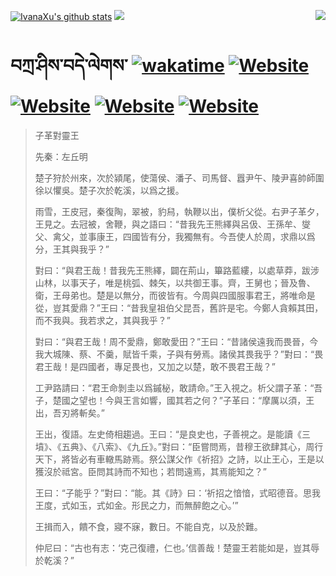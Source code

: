 [![IvanaXu's github stats](https://github-readme-stats.vercel.app/api?username=IvanaXu&theme=codeSTACKr)](https://github.com/anuraghazra/github-readme-stats)
<img align="right" src="https://github-readme-stats.vercel.app/api/top-langs/?username=IvanaXu&langs_count=8&theme=codeSTACKr" />
<img src="https://github-readme-stats.vercel.app/api/wakatime?username=IvanaXu&layout=compact&langs_count=8&theme=codeSTACKr&custom_title=Programming&nbsp;Times&nbsp;(Since&nbsp;Jul.29.2021)" />
# བཀྲ་ཤིས་བདེ་ལེགས་	[![wakatime](https://wakatime.com/badge/user/5043ee4a-e361-4607-9d47-d557f2005d05.svg)](https://wakatime.com/@5043ee4a-e361-4607-9d47-d557f2005d05)	[![Website](https://img.shields.io/website?label=tianchi&up_color=orange&up_message=IvanaXu&url=https%3A%2F%2Fshields.io)](https://tianchi.aliyun.com/home/science/scienceDetail?userId=1095279182618)	[![Website](https://img.shields.io/website?label=yuque&up_color=green&up_message=IvanaXu&url=https%3A%2F%2Fshields.io)](https://www.yuque.com/ivanaxu)	[![Website](https://img.shields.io/website?label=leetcode&up_color=yellow&up_message=IvanaXu&url=https%3A%2F%2Fshields.io)](https://leetcode.cn/u/ivanaxu)	[![Website](https://img.shields.io/website?label=aistudio&up_color=violet&up_message=IvanaXu&url=https%3A%2F%2Fshields.io)](https://aistudio.baidu.com/aistudio/personalcenter/thirdview/979775)
> 子革對靈王
> 
> 先秦：左丘明 
> 
> 楚子狩於州來，次於潁尾，使蕩侯、潘子、司馬督、囂尹午、陵尹喜帥師圍徐以懼吳。楚子次於乾溪，以爲之援。
> 
> 雨雪，王皮冠，秦復陶，翠被，豹舄，執鞭以出，僕析父從。右尹子革夕，王見之。去冠被，舍鞭，與之語曰：“昔我先王熊繹與呂伋、王孫牟、燮父、禽父，並事康王，四國皆有分，我獨無有。今吾使人於周，求鼎以爲分，王其與我乎？”
> 
> 對曰：“與君王哉！昔我先王熊繹，闢在荊山，篳路藍縷，以處草莽，跋涉山林，以事天子，唯是桃弧、棘矢，以共御王事。齊，王舅也；晉及魯、衛，王母弟也。楚是以無分，而彼皆有。今周與四國服事君王，將唯命是從，豈其愛鼎？”王曰：“昔我皇祖伯父昆吾，舊許是宅。今鄭人貪賴其田，而不我與。我若求之，其與我乎？”
> 
> 對曰：“與君王哉！周不愛鼎，鄭敢愛田？”王曰：“昔諸侯遠我而畏晉，今我大城陳、蔡、不羹，賦皆千乘，子與有勞焉。諸侯其畏我乎？”對曰：“畏君王哉！是四國者，專足畏也，又加之以楚，敢不畏君王哉？”
> 
> 工尹路請曰：“君王命剝圭以爲鏚柲，敢請命。”王入視之。析父謂子革：“吾子，楚國之望也！今與王言如響，國其若之何？”子革曰：“摩厲以須，王出，吾刃將斬矣。”
> 
> 王出，復語。左史倚相趨過。王曰：“是良史也，子善視之。是能讀《三墳》、《五典》、《八索》、《九丘》。”對曰：“臣嘗問焉，昔穆王欲肆其心，周行天下，將皆必有車轍馬跡焉。祭公謀父作《祈招》之詩，以止王心，王是以獲沒於祗宮。臣問其詩而不知也；若問遠焉，其焉能知之？”
> 
> 王曰：“子能乎？”對曰：“能。其《詩》曰：‘祈招之愔愔，式昭德音。思我王度，式如玉，式如金。形民之力，而無醉飽之心。’”
> 
> 王揖而入，饋不食，寢不寐，數日。不能自克，以及於難。
> 
> 仲尼曰：“古也有志：‘克己復禮，仁也。’信善哉！楚靈王若能如是，豈其辱於乾溪？”
>
